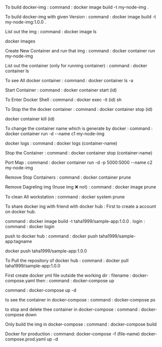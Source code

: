 To build docker-img : 
command : docker image build -t my-node-img .

To build docker-img with given Version : 
command : docker image build -t my-node-img:1.0.0 .

List out the img : 
command : docker image ls 
<!-- or --> 
docker images

<!-- Container -->

Create New Container and run that img : 
command : docker container run my-node-img

List out the container (only for running container) : 
command : docker container ls

To see All docker container : 
command : docker container ls -a

Start Container : 
command : docker container start (id)

To Enter Docker Shell : 
command : docker exec -it (id) sh

To Stop the the docker container : 
command : docker container stop (id)
<!-- or -->
docker container kill (id)

To change the container name which is generate by docker : 
command :  docker container run -d --name c1 my-node-img

docker logs : 
command : docker logs (container-name)

Stop the Container : 
command : docker container stop (container-name)

Port Map : 
command : docker container run -d -p 5000:5000  --name c2 my-node-img

Remove Stop Containers : 
command : docker container prune

Remove Dagreling img (Inuse img ❌ not) : 
command : docker image prune

To clean All workstation : 
command : docker system prune


To share docker ing with friend with docker hub :
First to create a account on docker hub. 
<!-- or -->
command : docker image build -t taha1999/sample-app:1.0.0 .
login : command : docker login

push to docker hub : 
command : docker push taha1999/sample-app:tagname
<!-- or -->
docker push taha1999/sample-app:1.0.0

To Pull the repository of docker hub : 
command : docker pull taha1999/sample-app:1.0.0


<!-- Docker compose  -->
<!-- which is used for automation in docker  or multiple container application  -->

First create docker yml file outside the working dir : 
filename : docker-compose.yaml
then : 
command : docker-compose up 
<!-- or for run in background -->
command : docker-compose up -d

to see the container in docker-compose : 
command : docker-compose ps

to stop and delete thee container in docker-compose : 
command : docker-compose down 

Only build the img in docker-compose : 
command : docker-compose build

<!-- for production -->
Docker for production : 
command: docker-compose -f (file-name) docker-compose.prod.yaml up -d



















